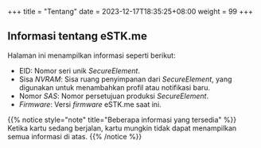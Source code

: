 +++
title = "Tentang"
date =  2023-12-17T18:35:25+08:00
weight = 99
+++

## Informasi tentang eSTK.me

Halaman ini menampilkan informasi seperti berikut:

- EID: Nomor seri unik _SecureElement_.
- Sisa _NVRAM_: Sisa ruang penyimpanan dari _SecureElement_, yang digunakan untuk menambahkan profil atau notifikasi baru.
- Nomor _SAS_: Nomor persetujuan produksi _SecureElement_.
- _Firmware_: Versi _firmware_ eSTK.me saat ini.

{{% notice style="note" title="Beberapa informasi yang tersedia" %}}
Ketika kartu sedang berjalan, kartu mungkin tidak dapat menampilkan semua informasi di atas. 
{{% /notice %}}
